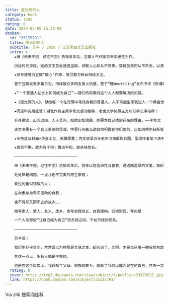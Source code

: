 ```yaml
---
title: 度光阴的人
category: book
status: todo
rating: 0
date: 2024-05-05 15:30:09
douban:
  id: "35125791"
  title: 度光阴的人
  subtitle: 苏辛 / 2020 / 江苏凤凰文艺出版社
  intro: >-
    ★继《未来不迎，过往不恋》热销五年后，豆瓣人气作家苏辛突破性力作。

    历经时光淬炼，她的文字愈发通透温厚。洞察人心却从不苛责，穿越苦难而从不声张，以清淡温润的独特文笔，写出“人人心中有，人人笔下无”的深刻感动。

    ★苏辛被誉为豆瓣“暖心”作家，吸引数万粉丝持续关注。

    曾于豆瓣发表多篇日志，持续被众多网友推上热搜，更于“鲤newriting”发布书评《所谓她们，都是我们》，当晚刷爆朋友圈。

    ★“一个普通人在世上如何成为自己”——我们终将面对这个人人都要解决的问题。

    ★《度光阴的人》，献给每一个在光阴中寻找自我的普通人。人不可能生来就进入一个黄金世界；你必须爱上你的命运，才会彻底爱上自己。人生中点滴经历，好的坏的，都是今日之我的必要组成部分。

    ★阎连科阅后盛赞！湖北作协主席李修文感动推荐，老舍文学奖得主文珍万字长序推荐！

    岁月邈远，山河远阔，人于其间，如微尘如滴露，终需为自己找到存在的理由。——李修文

    这本书里有一个真正美丽的灵魂，字里行间毫无遮挡地袒露在你们面前，正如同博尔赫斯笔下那朵最美的黄玫瑰。 ——文珍

    ★专色蓝双封面+烫金工艺，典雅厚重；内文收录苏辛家乡河南摄影彩图，呈现作者笔下清平淡远的中原风貌；

    ★真实不欺，故力有千钧；雅淡平和，故余味悠长。

    ————————————————————————————

    继《未来不迎，过往不恋》热销五年后，苏辛以饱含诗性与善意，通透而温厚的文笔，独树一帜的细腻深度，书写那些我们终将面对的问题：

    处处都是问题、一点儿也不完美的原生家庭；

    爱过的看似错误的人；

    在自傲与自卑间摇动的自我；

    舍不得却又回不去的故乡……

    她写家人、爱人、友人、故乡，也写自我成长，自我接纳。归根到底，写的是：

    一个人与那些“让自己成为自己”的东西之间，千丝万缕的联系。

    ————————————————————————————

    苏辛说：

    我们生存于世间，常常误以为物质是立身之本，却忘记了，光阴，才是自己唯一拥有的东西。我们来到人世，得到的不过是一个使用时间、度过光阴的机会。用完了一生，才成为一个完整的人。

    在这一点上，所有人都是平等的。

    也是在这个层面上，我理解了父母、家族和故乡，理解了我何以成为现在的自己，并再一次，爱上了这一切。
  rating: 8
  cover: https://img3.doubanio.com/view/subject/l/public/s33679527.jpg
  link: https://book.douban.com/subject/35125791/
---
```


Via zlib 搜索阎连科 